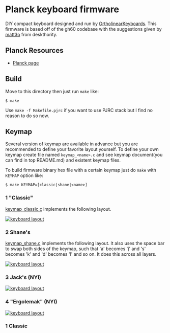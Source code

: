 Planck keyboard firmware
========================

DIY compact keyboard designed and run by
[OrtholinearKeyboards](http://ortholinearkeyboards.com).  This
firmware is based off of the gh60 codebase with the suggestions given
by
[matt3o](http://deskthority.net/workshop-f7/how-to-build-your-very-own-keyboard-firmware-t7177.html)
from deskthority.

## Planck Resources
- [Planck page](http://planckkeyboard.com)

## Build
Move to this directory then just run `make` like:

    $ make

Use `make -f Makefile.pjrc` if you want to use PJRC stack but I find no reason to do so now.


## Keymap
Several version of keymap are available in advance but you are recommended to define your favorite layout yourself. To define your own keymap create file named `keymap_<name>.c` and see keymap document(you can find in top README.md) and existent keymap files.

To build firmware binary hex file with a certain keymap just do `make` with `KEYMAP` option like:

    $ make KEYMAP=[classic|shane|<name>]

### 1 "Classic"

[keymap_classic.c](keymap_classic.c) implements the following layout.

[![keyboard layout](https://github.com/pcarrier/planck/raw/master/img/layouts/classic.png)](http://www.keyboard-layout-editor.com/#/layouts/46aa7b0762cb7a535eaaf1e49644398f)

### 2 Shane's

[keymap_shane.c](keymap_shane.c) implements the following layout. It
also uses the space bar to swap both sides of the keymap, such that
'a' becomes 'j' and 's' becomes 'k' and 'd' becomes 'l' and so on.  It
does this across all layers.

[![keyboard layout](http://i.imgur.com/Wjzm9pI.png)](http://www.keyboard-layout-editor.com/#/layouts/015d9011102619d7695c86ffe57cf441)

### 3 Jack's (NYI)

[![keyboard layout](https://github.com/pcarrier/planck/raw/master/img/layouts/jack.png)](http://www.keyboard-layout-editor.com/#/layouts/313d2d43c1b86c7d223aa7ced2a67102)

### 4 "Ergolemak" (NYI)

[![keyboard layout](https://github.com/pcarrier/planck/raw/master/img/layouts/ergolemak.png)](http://www.keyboard-layout-editor.com/#/layouts/6404f1346108887c37f781da0dc0e6c7)

### 1 Classic

